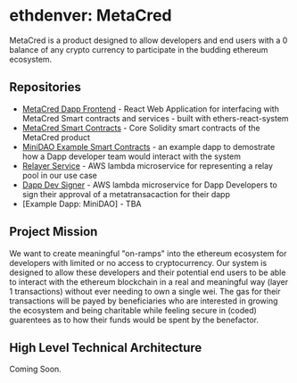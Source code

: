 # ethdenver: MetaCred

MetaCred is a product designed to allow developers and end users with a 0 balance of any crypto currency to participate in the budding ethereum ecosystem.

## Repositories

 - [MetaCred Dapp Frontend](https://github.com/rapid-eth/meta-credits) - React Web Application for interfacing with MetaCred Smart contracts and services - built with ethers-react-system
 - [MetaCred Smart Contracts](https://github.com/rapid-eth/ethdenver-metacred-contracts) - Core Solidity smart contracts of the MetaCred product
 - [MiniDAO Example Smart Contracts](https://github.com/rapid-eth/ethdenver-metacred-minidao-example) - an example dapp to demostrate how a Dapp developer team would interact with the system
 - [Relayer Service](https://github.com/rapid-eth/ethdenver-metacred-relayer-lambda) - AWS lambda microservice for representing a relay pool in our use case
 - [Dapp Dev Signer](https://github.com/rapid-eth/ethdenver-metacred-dapp-signer-lambda) - AWS lambda microservice for Dapp Developers to sign their approval of a metatransacaction for their dapp
 - [Example Dapp: MiniDAO] - TBA

## Project Mission

We want to create meaningful "on-ramps" into the ethereum ecosystem for developers with limited or no access to cryptocurrency. Our system is designed to allow these developers and their potential end users to be able to interact with the ethereum blockchain in a real and meaningful way (layer 1 transactions) without ever needing to own a single wei. The gas for their transactions will be payed by beneficiaries who are interested in growing the ecosystem and being charitable while feeling secure in (coded) guarentees as to how their funds would be spent by the benefactor.

## High Level Technical Architecture

Coming Soon.